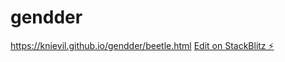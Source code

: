 # gendder

https://knievil.github.io/gendder/beetle.html
[Edit on StackBlitz ⚡️](https://stackblitz.com/edit/gendder)
